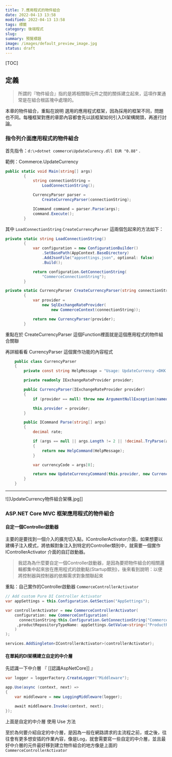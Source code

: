 ```yaml
---
title: 7.應用程式的物件組合
date: 2022-04-13 13:58
modified: 2022-04-13 13:58
tags: 標籤
category: 後端程式
slug:
summary: 預覽標題
image: /images/default_preview_image.jpg
status: draft
---
```


[TOC]

## 定義

>所謂的『物件組合』指的是將相關聯元件之間的關係建立起來，這項作業通常是在組合根區塊中處理的。

本章的物件組合，重點在說明 選用的應用程式框架，因為採用的框架不同，問題也不同。每種框架對應的章節內容都會先以該框架如何引入DI架構開頭，再進行討論。


### 指令列介面應用程式的物件組合

首先指令：`d:\>dotnet commerce\UpdateCurency.dll EUR "0.88"`
.

範例：Commerce.UpdateCurrency

```c#
public static void Main(string[] args)
        {
            string connectionString =
                LoadConnectionString();

            CurrencyParser parser =
                CreateCurrencyParser(connectionString);

            ICommand command = parser.Parse(args);
            command.Execute();
        }
```

其中 `LoadConnectionString` `CreateCurrencyParser`  這兩個包起來的方法如下：

```c#
private static string LoadConnectionString()
        {
            var configuration = new ConfigurationBuilder()
                .SetBasePath(AppContext.BaseDirectory)
                .AddJsonFile("appsettings.json", optional: false)
                .Build();

            return configuration.GetConnectionString(
                "CommerceConnectionString");
        }
```

```c#
private static CurrencyParser CreateCurrencyParser(string connectionString)
        {
            var provider =
                new SqlExchangeRateProvider(
                    new CommerceContext(connectionString));

            return new CurrencyParser(provider);
        }
```

重點在於 CreateCurrencyParser 這個Function裡面就是這個應用程式的物件組合關聯

再詳細看看 CurrencyParser 這個實作功能的內容程式

```c#
    public class CurrencyParser
    {
        private const string HelpMessage = "Usage: UpdateCurrency <DKK | EUR | GBP> <rate>.";

        private readonly IExchangeRateProvider provider;

        public CurrencyParser(IExchangeRateProvider provider)
        {
            if (provider == null) throw new ArgumentNullException(nameof(provider));

            this.provider = provider;
        }

        public ICommand Parse(string[] args)
        {
            decimal rate;

            if (args == null || args.Length != 2 || !decimal.TryParse(args[1], out rate))
            {
                return new HelpCommand(HelpMessage);
            }

            var currencyCode = args[0];

            return new UpdateCurrencyCommand(this.provider, new Currency(currencyCode), rate);
        }
    }
```

---

![[UpdateCurrency物件組合架構.jpg]]


### ASP.NET Core MVC 框架應用程式的物件組合

#### 自定一個Controller啟動器
主要的是要找到一個介入的擴充切入點，IControllerActivator介面，如果想要以建構子注入模式，將依賴對象注入到特定的Controller類別中，就需要一個實作 IControllerActivator 介面的自訂啟動器。

>我認為為什麼要自定一個Controller啟動器，是因為要把物件組合的相關邏輯都集中起來放在應用程式的啟動點(Startup類別)，後來看到說明：以便將控制器與控制器的依賴需求對象關聯起來


重點：自己實作的Controller啟動器 `CommerceControllerActivator`
```c#
// Add custom Pure DI Controller Activator
var appSettings = this.Configuration.GetSection("AppSettings");

var controllerActivator = new CommerceControllerActivator(
    configuration: new CommerceConfiguration(          
      connectionString:this.Configuration.GetConnectionString("CommerceConnectionString")
     ,productRepositoryTypeName: appSettings.GetValue<string>("ProductRepositoryType")
    )
);

services.AddSingleton<IControllerActivator>(controllerActivator);
```


#### 在單純的DI架構建立自定的中介層

先認識一下中介層 『 [[認識AspNetCore]] 』

```c#
var logger = loggerFactory.CreateLogger("Middleware");

app.Use(async (context, next) =>
{
    var middleware = new LoggingMiddleware(logger);

    await middleware.Invoke(context, next);
});

```

上面是自定的中介層 使用 Use 方法

至於為何要介紹自定的中介層，是因為一般在網路請求的主流程之前，或之後，往往會有更多想安插的作業內容，像是Log，就會需要寫一些自定的中介層，並且最好中介層的元件最好移到建立物件組合的地方像是上面的 `CommerceControllerActivator`
